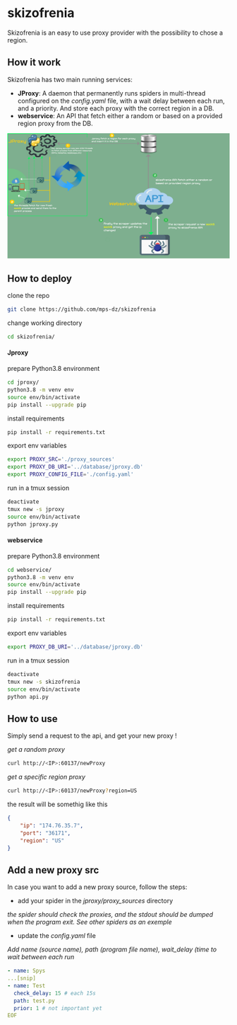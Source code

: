 # skizofrenia
Skizofrenia is an easy to use proxy provider with the possibility to chose a region.
## How it work
Skizofrenia has two main running services:

- **JProxy**: A daemon that permanently runs spiders in multi-thread configured on the *config.yaml* file, with a wait delay between each run, and a priority. And store each proxy with the correct region in a DB.
- **webservice**: An API that fetch either a random or based on a provided region proxy from the DB.

![](Skizofrenia.png?raw=true)

## How to deploy
clone the repo
```bash
git clone https://github.com/mps-dz/skizofrenia
```
change working directory
```bash
cd skizofrenia/
```
#### Jproxy
prepare Python3.8 environment
```bash
cd jproxy/
python3.8 -m venv env
source env/bin/activate
pip install --upgrade pip
```
install requirements
```bash
pip install -r requirements.txt
```
export env variables
```bash
export PROXY_SRC='./proxy_sources'
export PROXY_DB_URI='../database/jproxy.db'
export PROXY_CONFIG_FILE='./config.yaml'
```
run in a tmux session
```bash
deactivate
tmux new -s jproxy
source env/bin/activate
python jproxy.py
```
#### webservice
prepare Python3.8 environment
```bash
cd webservice/
python3.8 -m venv env
source env/bin/activate
pip install --upgrade pip
```
install requirements
```bash
pip install -r requirements.txt
```
export env variables
```bash
export PROXY_DB_URI='../database/jproxy.db'
```
run in a tmux session
```bash
deactivate
tmux new -s skizofrenia
source env/bin/activate
python api.py
```
## How to use
Simply send a request to the api, and get your new proxy !

*get a random proxy*
```bash
curl http://<IP>:60137/newProxy
```

*get a specific region proxy*
```bash
curl http://<IP>:60137/newProxy?region=US
```
the result will be somethig like this
```json
{
    "ip": "174.76.35.7",
    "port": "36171",
    "region": "US"
}

```

## Add a new proxy src
In case you want to add a new proxy source, follow the steps:

- add your spider in the *jproxy/proxy_sources* directory

*the spider should check the proxies, and the stdout should be dumped when the program exit. See other spiders as an exemple*

- update the *config.yaml* file

*Add name (source name), path (program file name), wait_delay (time to wait between each run*
```yaml
- name: Spys
...[snip]
- name: Test
  check_delay: 15 # each 15s
  path: test.py
  prior: 1 # not important yet
EOF
```